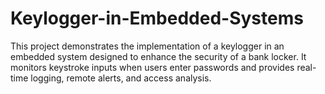 # Keylogger-in-Embedded-Systems
This project demonstrates the implementation of a keylogger in an embedded system designed to enhance the security of a bank locker. It monitors keystroke inputs when users enter passwords and provides real-time logging, remote alerts, and access analysis.
